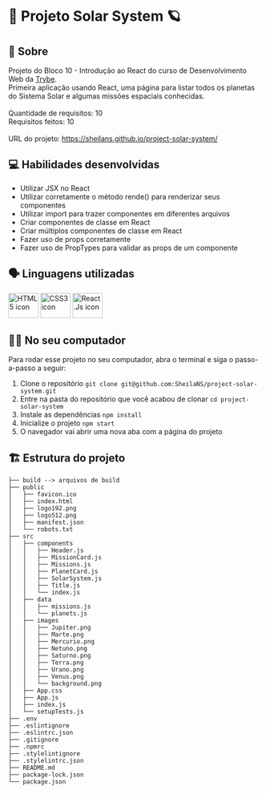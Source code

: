 # :star2: Projeto Solar System :ringed_planet:

## :page_facing_up: Sobre

Projeto do Bloco 10 - Introdução ao React do curso de Desenvolvimento Web da [Trybe](https://www.betrybe.com).<br>
Primeira aplicação usando React, uma página para listar todos os planetas do Sistema Solar e algumas missões espaciais conhecidas.<br><br>
Quantidade de requisitos: 10<br>
Requisitos feitos: 10<br><br>
URL do projeto: https://sheilans.github.io/project-solar-system/

## :computer: Habilidades desenvolvidas

- Utilizar JSX no React
- Utilizar corretamente o método rende() para renderizar seus componentes
- Utilizar import para trazer componentes em diferentes arquivos
- Criar componentes de classe em React
- Criar múltiplos componentes de classe em React
- Fazer uso de props corretamente
- Fazer uso de PropTypes para validar as props de um componente

## :speaking_head: Linguagens utilizadas
<div align="left">
  <a href="https://developer.mozilla.org/en-US/docs/Web/HTML"><img alt="HTML5 icon" height="50px" width="60px" src="https://cdn.jsdelivr.net/gh/devicons/devicon/icons/html5/html5-original.svg" /></a>
  <a href="https://developer.ozilla.org/pt-BR/docs/Web/CSS"><img alt="CSS3 icon" height="50px" width="60px" src="https://cdn.jsdelivr.net/gh/devicons/devicon/icons/css3/css3-original.svg" /></a>
  <a href="https://reactjs.org/"><img alt="React.Js icon" height="50px" width="60px" src="https://cdn.jsdelivr.net/gh/devicons/devicon/icons/react/react-original.svg" /></a>
</div>

## :woman_technologist: No seu computador
Para rodar esse projeto no seu computador, abra o terminal e siga o passo-a-passo a seguir:

1. Clone o repositório `git clone git@github.com:SheilaNS/project-solar-system.git`
2. Entre na pasta do repositório que você acabou de clonar `cd project-solar-system`
3. Instale as dependências `npm install`
4. Inicialize o projeto `npm start`
5. O navegador vai abrir uma nova aba com a página do projeto 

## :building_construction: Estrutura do projeto
```
├── build --> arquivos de build
├── public
│   ├── favicon.ico
│   ├── index.html
│   ├── logo192.png
│   ├── logo512.png
│   ├── manifest.json
│   └── robots.txt
├── src
│   ├── components
│   │   ├── Header.js
│   │   ├── MissionCard.js
│   │   ├── Missions.js
│   │   ├── PlanetCard.js
│   │   ├── SolarSystem.js
│   │   ├── Title.js
│   │   └── index.js
│   ├── data
│   │   ├── missions.js
│   │   └── planets.js
│   ├── images
│   │   ├── Jupiter.png
│   │   ├── Marte.png
│   │   ├── Mercurio.png
│   │   ├── Netuno.png
│   │   ├── Saturno.png
│   │   ├── Terra.png
│   │   ├── Urano.png
│   │   ├── Venus.png
│   │   └── background.png
│   ├── App.css
│   ├── App.js
│   ├── index.js
│   └── setupTests.js
├── .env
├── .eslintignore
├── .eslintrc.json
├── .gitignore
├── .npmrc
├── .stylelintignore
├── .stylelintrc.json
├── README.md
├── package-lock.json
└── package.json
 ```
